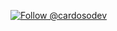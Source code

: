 <a href="https://twitter.com/intent/follow?screen_name=cardosodev"><img src="https://img.shields.io/twitter/follow/cardosodev.svg?label=Follow%20@cardosodev" alt="Follow @cardosodev"></img>

<!--
**cardoso/cardoso** is a ✨ _special_ ✨ repository because its `README.md` (this file) appears on your GitHub profile.

Here are some ideas to get you started:

- 🔭 I’m currently working on ...
- 🌱 I’m currently learning ...
- 👯 I’m looking to collaborate on ...
- 🤔 I’m looking for help with ...
- 💬 Ask me about ...
- 📫 How to reach me: ...
- 😄 Pronouns: ...
- ⚡ Fun fact: ...
-->
